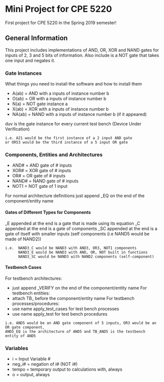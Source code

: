 # Mini Project for CPE 5220

First project for CPE 5220 in the Spring 2019 semester!

## General Information

This project includes implementations of AND, OR, XOR and NAND gates for inputs of 2, 3 and 5 bits of information. Also include is a NOT gate that takes one input and negates it.


### Gate Instances

What things you need to install the software and how to install them

* A(ab) =  AND with a inputs of instance number b
* O(ab) =  OR with a inputs of instance number b
* N(a) =   NOT gate instance a
* X(ab) =  XOR with a inputs of instance number b
* NA(ab) = NAND with a inputs of instance number b (if it appeared)

duv is the gate instance for every current test bench (Device Under Verification)

```
i.e. A21 would be the first instance of a 2 input AND gate 
or OR53 would be the third instance of a 5 input OR gate
```

### Components, Entities and Architectures

* AND#  =  AND gate of # inputs
* XOR#  =  XOR gate of # inputs
* OR#   =  OR gate of # inputs
* NAND# =  NAND gate of # inputs
* NOT1  =  NOT gate of 1 input

For normal architecture definitions just append _EQ on the end of the component/entity name

#### Gates of Different Types for Components
_E appended at the end is a gate that is made using its equation
_C appended at the end is a gate of components
_SC appended at the end is a gate of itself with smaller inputs (self components (i.e NAND5 would be made of NAND2))

```
i.e.  NAND3_C would be NAND3 with AND3, OR3, NOT1 components
      NAND3_E would be NAND3 with AND, OR, NOT built in functions
      NAND3_SC would be NAND3 with NAND2 components (self-component)
```

#### Testbench Cases

For testbench architectures:
* just append _VERIFY on the end of the component/entity name
For testbench entities:
* attach TB_ before the component/entity name
For testbench processes/procedures:
* use name apply_test_cases for test bench processes
* use name apply_test for test bench procedures

```
i.e. AND5 would be an AND gate component of 5 inputs, OR3 would be an OR gate component,
AND5_EQ is the architecture of AND5 and TB_AND5 is the testbench entity of AND5
```

### Variables
* i = Input Variable #
* neg_i# = negation of i# (NOT i#)
* tempo = temporary output to calculations with, always
* o = output, always